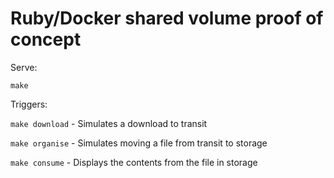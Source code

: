 # Ruby/Docker shared volume proof of concept

Serve:

`make`

Triggers:

`make download` - Simulates a download to transit

`make organise` - Simulates moving a file from transit to storage

`make consume` - Displays the contents from the file in storage

